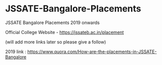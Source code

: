 # JSSATE-Bangalore-Placements
JSSATE Bangalore Placements 2019 onwards

Official College Website - https://jssateb.ac.in/placement

(will add more links later so please give a follow)

2019 link : https://www.quora.com/How-are-the-placements-in-JSSATE-Bangalore
